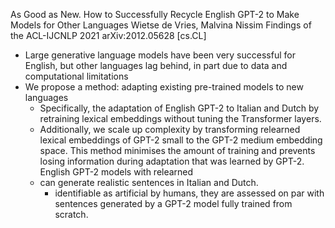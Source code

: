 As Good as New. How to Successfully Recycle English GPT-2 to Make Models for Other Languages
Wietse de Vries, Malvina Nissim
Findings of the ACL-IJCNLP 2021 arXiv:2012.05628 [cs.CL]

* Large generative language models have been very successful for English, but
  other languages lag behind, in part due to data and computational limitations
* We propose a method: adapting existing pre-trained models to new languages
  * Specifically, the adaptation of English GPT-2 to Italian and Dutch by
    retraining lexical embeddings without tuning the Transformer layers.
  * Additionally, we scale up complexity by transforming relearned lexical
    embeddings of GPT-2 small to the GPT-2 medium embedding space. This method
    minimises the amount of training and prevents losing information during
    adaptation that was learned by GPT-2. English GPT-2 models with relearned
  * can generate realistic sentences in Italian and Dutch.
    * identifiable as artificial by humans, they are assessed on par with
      sentences generated by a GPT-2 model fully trained from scratch. 
